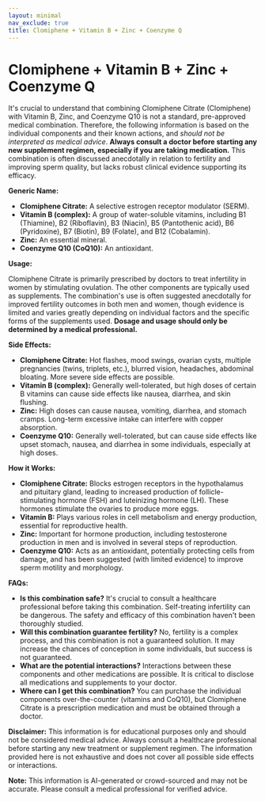 ```yaml
---
layout: minimal
nav_exclude: true
title: Clomiphene + Vitamin B + Zinc + Coenzyme Q
---
```


# Clomiphene + Vitamin B + Zinc + Coenzyme Q

It's crucial to understand that combining Clomiphene Citrate (Clomiphene) with Vitamin B, Zinc, and Coenzyme Q10 is not a standard, pre-approved medical combination.  Therefore, the following information is based on the individual components and their known actions, and *should not be interpreted as medical advice*.  **Always consult a doctor before starting any new supplement regimen, especially if you are taking medication.**  This combination is often discussed anecdotally in relation to fertility and improving sperm quality, but lacks robust clinical evidence supporting its efficacy.


**Generic Name:**

* **Clomiphene Citrate:**  A selective estrogen receptor modulator (SERM).
* **Vitamin B (complex):** A group of water-soluble vitamins, including B1 (Thiamine), B2 (Riboflavin), B3 (Niacin), B5 (Pantothenic acid), B6 (Pyridoxine), B7 (Biotin), B9 (Folate), and B12 (Cobalamin).
* **Zinc:** An essential mineral.
* **Coenzyme Q10 (CoQ10):** An antioxidant.


**Usage:**

Clomiphene Citrate is primarily prescribed by doctors to treat infertility in women by stimulating ovulation.  The other components are typically used as supplements.  The combination's use is often suggested anecdotally for improved fertility outcomes in both men and women, though evidence is limited and varies greatly depending on individual factors and the specific forms of the supplements used.  **Dosage and usage should only be determined by a medical professional.**


**Side Effects:**

* **Clomiphene Citrate:**  Hot flashes, mood swings, ovarian cysts, multiple pregnancies (twins, triplets, etc.), blurred vision, headaches, abdominal bloating.  More severe side effects are possible.
* **Vitamin B (complex):** Generally well-tolerated, but high doses of certain B vitamins can cause side effects like nausea, diarrhea, and skin flushing.
* **Zinc:**  High doses can cause nausea, vomiting, diarrhea, and stomach cramps.  Long-term excessive intake can interfere with copper absorption.
* **Coenzyme Q10:** Generally well-tolerated, but can cause side effects like upset stomach, nausea, and diarrhea in some individuals, especially at high doses.


**How it Works:**

* **Clomiphene Citrate:** Blocks estrogen receptors in the hypothalamus and pituitary gland, leading to increased production of follicle-stimulating hormone (FSH) and luteinizing hormone (LH). These hormones stimulate the ovaries to produce more eggs.
* **Vitamin B:** Plays various roles in cell metabolism and energy production, essential for reproductive health.
* **Zinc:**  Important for hormone production, including testosterone production in men and is involved in several steps of reproduction.
* **Coenzyme Q10:**  Acts as an antioxidant, potentially protecting cells from damage,  and has been suggested (with limited evidence) to improve sperm motility and morphology.


**FAQs:**

* **Is this combination safe?**  It's crucial to consult a healthcare professional before taking this combination.  Self-treating infertility can be dangerous.  The safety and efficacy of this combination haven't been thoroughly studied.
* **Will this combination guarantee fertility?** No, fertility is a complex process, and this combination is not a guaranteed solution.  It may increase the chances of conception in some individuals, but success is not guaranteed.
* **What are the potential interactions?** Interactions between these components and other medications are possible.  It is critical to disclose all medications and supplements to your doctor.
* **Where can I get this combination?** You can purchase the individual components over-the-counter (vitamins and CoQ10), but Clomiphene Citrate is a prescription medication and must be obtained through a doctor.


**Disclaimer:** This information is for educational purposes only and should not be considered medical advice.  Always consult a healthcare professional before starting any new treatment or supplement regimen.  The information provided here is not exhaustive and does not cover all possible side effects or interactions.


**Note:** This information is AI-generated or crowd-sourced and may not be accurate. Please consult a medical professional for verified advice.